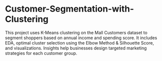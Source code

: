 # Customer-Segmentation-with-Clustering
This project uses K-Means clustering on the Mall Customers dataset to segment shoppers based on annual income and spending score. It includes EDA, optimal cluster selection using the Elbow Method &amp; Silhouette Score, and visualizations. Insights help businesses design targeted marketing strategies for each customer group.
